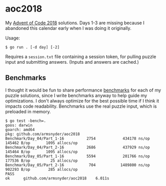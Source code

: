 # aoc2018

My [Advent of Code 2018](https://adventofcode.com/2018) solutions. Days 1-3 are missing because I
abandoned this calendar early when I was doing it originally.

Usage:

```
$ go run . [-d day] [-2]
```

Requires a `session.txt` file containing a session token, for pulling puzzle input and submitting answers.
(Inputs and answers are cached.)

## Benchmarks

I thought it would be fun to share performance [benchmarks](https://golang.org/pkg/testing/#hdr-Benchmarks)
for each of my puzzle solutions, since I write benchmarks anyway to help guide my optimizations.
I don't always optimize for the best possible time if I think it impacts code readability.
Benchmarks use the real puzzle input, which is preloaded in memory.

```
$ go test -bench=.
goos: darwin
goarch: amd64
pkg: github.com/armsnyder/aoc2018
Benchmark/Day_04/Part_1-16          2754            434178 ns/op          145462 B/op       1095 allocs/op
Benchmark/Day_04/Part_2-16          2686            437929 ns/op          145464 B/op       1095 allocs/op
Benchmark/Day_05/Part_1-16          5594            201766 ns/op          177536 B/op         25 allocs/op
Benchmark/Day_05/Part_2-16           704           1489800 ns/op          902293 B/op        285 allocs/op
PASS
ok      github.com/armsnyder/aoc2018    6.011s
```
